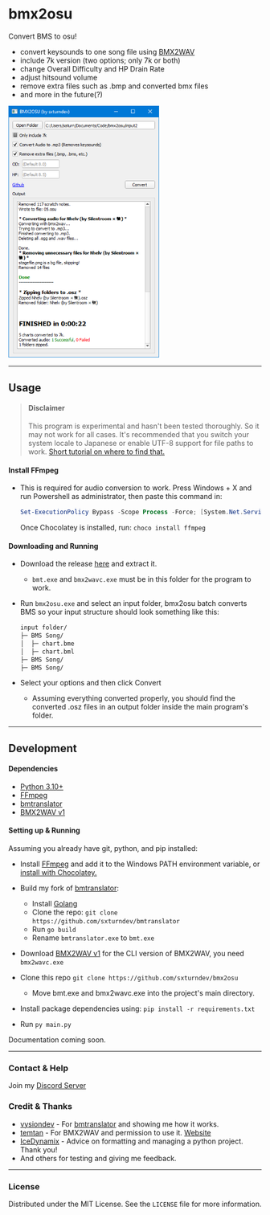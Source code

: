 [bmx2wav]: http://childs.squares.net/program/bmx2wav/v1/index.html
[bmt]: https://github.com/vysiondev/bmtranslator
[bmtfork]: https://github.com/sxturndev/bmtranslator
[ffmpeg]: https://www.gyan.dev/ffmpeg/builds/

# bmx2osu

Convert BMS to osu!
- convert keysounds to one song file using [BMX2WAV][bmx2wav]
- include 7k version (two options; only 7k or both)
- change Overall Difficulty and HP Drain Rate
- adjust hitsound volume
- remove extra files such as .bmp and converted bmx files
- and more in the future(?)

<img src="https://raw.githubusercontent.com/sxturndev/bmx2osu/main/preview.png" alt="preview" width="300"/>

---

## Usage

> #### Disclaimer
> This program is experimental and hasn't been tested thoroughly. So it may not work for all cases. It's recommended that you switch your system locale to Japanese or enable UTF-8 support for file paths to work. [Short tutorial on where to find that.](https://youtu.be/3PUkcn8QbnE)

#### Install FFmpeg

- This is required for audio conversion to work. Press Windows + X and run Powershell as administrator, then paste this command in:
    ```powershell
    Set-ExecutionPolicy Bypass -Scope Process -Force; [System.Net.ServicePointManager]::SecurityProtocol = [System.Net.ServicePointManager]::SecurityProtocol -bor 3072; iex ((New-Object System.Net.WebClient).DownloadString('https://community.chocolatey.org/install.ps1'))
    ```
    Once Chocolatey is installed, run: `choco install ffmpeg`

#### Downloading and Running

- Download the release [here](https://github.com/sxturndev/bmx2osu/releases/latest) and extract it.
    - `bmt.exe` and `bmx2wavc.exe` must be in this folder for the program to work.

- Run `bmx2osu.exe` and select an input folder, bmx2osu batch converts BMS so your input structure should look something like this:
    ```
    input folder/
    ├─ BMS Song/
    │  ├─ chart.bme
    │  ├─ chart.bml
    ├─ BMS Song/
    ├─ BMS Song/
    ```
- Select your options and then click Convert
  - Assuming everything converted properly, you should find the converted .osz files in an output folder inside the main program's folder.

---

## Development

#### Dependencies
- [Python 3.10+](https://www.python.org/downloads/)
- [FFmpeg][ffmpeg]
- [bmtranslator][bmtfork]
- [BMX2WAV v1][bmx2wav]

#### Setting up & Running

Assuming you already have git, python, and pip installed:
  - Install [FFmpeg][ffmpeg] and add it to the Windows PATH environment variable, or [install with Chocolatey.](#install-ffmpeg)
  - Build my fork of [bmtranslator][bmtfork]:
    - Install [Golang](https://go.dev/doc/install)
    - Clone the repo: `git clone https://github.com/sxturndev/bmtranslator`
    - Run `go build`
    - Rename `bmtranslator.exe` to `bmt.exe`
  - Download [BMX2WAV v1][bmx2wav] for the CLI version of BMX2WAV, you need `bmx2wavc.exe`

  - Clone this repo `git clone https://github.com/sxturndev/bmx2osu`
    - Move bmt.exe and bmx2wavc.exe into the project's main directory.
  - Install package dependencies using: `pip install -r requirements.txt`
  - Run `py main.py`

Documentation coming soon.

---

### Contact & Help

Join my [Discord Server](https://discord.gg/9ckmwRTtBh)

### Credit & Thanks

- [vysiondev](https://github.com/vysiondev) - For [bmtranslator][bmt] and showing me how it works.
- [temtan](https://github.com/temtan) - For BMX2WAV and permission to use it. [Website](http://childs.squares.net/)
- [IceDynamix](https://github.com/IceDynamix) - Advice on formatting and managing a python project. Thank you!
- And others for testing and giving me feedback.

---

### License

Distributed under the MIT License. See the `LICENSE` file for more information.
